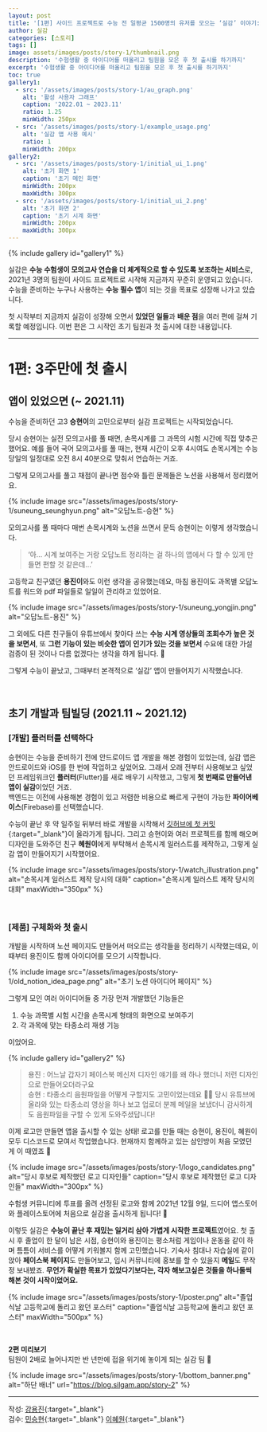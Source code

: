 ```yaml
---
layout: post
title: '[1편] 사이드 프로젝트로 수능 전 일평균 1500명의 유저를 모으는 ‘실감’ 이야기: 3주만에 첫 출시'
author: 실감
categories: [스토리]
tags: []
image: assets/images/posts/story-1/thumbnail.png
description: '수험생활 중 아이디어를 떠올리고 팀원을 모은 후 첫 출시를 하기까지'
excerpt: '수험생활 중 아이디어를 떠올리고 팀원을 모은 후 첫 출시를 하기까지'
toc: true
gallery1:
  - src: '/assets/images/posts/story-1/au_graph.png'
    alt: '활성 사용자 그래프'
    caption: '2022.01 ~ 2023.11'
    ratio: 1.25
    minWidth: 250px
  - src: '/assets/images/posts/story-1/example_usage.png'
    alt: '실감 앱 사용 예시'
    ratio: 1
    minWidth: 200px
gallery2:
  - src: '/assets/images/posts/story-1/initial_ui_1.png'
    alt: '초기 화면 1'
    caption: '초기 메인 화면'
    minWidth: 200px
    maxWidth: 300px
  - src: '/assets/images/posts/story-1/initial_ui_2.png'
    alt: '초기 화면 2'
    caption: '초기 시계 화면'
    minWidth: 200px
    maxWidth: 300px
---
```


{% include gallery id="gallery1" %}

실감은 **수능 수험생이 모의고사 연습을 더 체계적으로 할 수 있도록 보조하는 서비스**로, 2021년 3명의 팀원이 사이드 프로젝트로 시작해 지금까지 꾸준히 운영되고 있습니다. 수능을 준비하는 누구나 사용하는 **수능 필수 앱**이 되는 것을 목표로 성장해 나가고 있습니다.

첫 시작부터 지금까지 실감이 성장해 오면서 **있었던 일들**과 **배운 점**을 여러 편에 걸쳐 기록할 예정입니다. 이번 편은 그 시작인 초기 팀원과 첫 출시에 대한 내용입니다.

---

# 1편: 3주만에 첫 출시

## 앱이 있었으면 (~ 2021.11)

수능을 준비하던 고3 **승현이**의 고민으로부터 실감 프로젝트는 시작되었습니다.

당시 승현이는 실전 모의고사를 풀 때면, 손목시계를 그 과목의 시험 시간에 직접 맞추곤 했어요. 예를 들어 국어 모의고사를 풀 때는, 현재 시간이 오후 4시여도 손목시계는 수능 당일의 일정대로 오전 8시 40분으로 맞춰서 연습하는 거죠.

그렇게 모의고사를 풀고 채점이 끝나면 점수와 틀린 문제들은 노션을 사용해서 정리했어요.

{% include image src="/assets/images/posts/story-1/suneung_seunghyun.png" alt="오답노트-승현" %}

모의고사를 풀 때마다 매번 손목시계와 노션을 쓰면서 문득 승현이는 이렇게 생각했습니다.

> ‘아… 시계 보여주는 거랑 오답노트 정리하는 걸 하나의 앱에서 다 할 수 있게 만들면 편할 것 같은데…’

고등학교 친구였던 **용진이**와도 이런 생각을 공유했는데요, 마침 용진이도 과목별 오답노트를 워드와 pdf 파일들로 일일이 관리하고 있었어요.

{% include image src="/assets/images/posts/story-1/suneung_yongjin.png" alt="오답노트-용진" %}

그 외에도 다른 친구들이 유튜브에서 찾아다 쓰는 **수능 시계 영상들의 조회수가 높은 것을 보면서**, 또 **그런 기능이 있는 비슷한 앱이 인기가 있는 것을 보면서** 수요에 대한 가설 검증이 된 것이나 다름 없겠다는 생각을 하게 됩니다. 🤔

그렇게 수능이 끝났고, 그때부터 본격적으로 ‘실감’ 앱이 만들어지기 시작했습니다.

<br>

## 초기 개발과 팀빌딩 (2021.11 ~ 2021.12)

### [개발] 플러터를 선택하다

승현이는 수능을 준비하기 전에 안드로이드 앱 개발을 해본 경험이 있었는데, 실감 앱은 안드로이드와 iOS를 한 번에 작업하고 싶었어요. 그래서 오래 전부터 사용해보고 싶었던 프레임워크인 **플러터**(Flutter)를 새로 배우기 시작했고, 그렇게 **첫 번째로 만들어낸 앱이 실감**이었던 거죠.  
백엔드는 이전에 사용해본 경험이 있고 저렴한 비용으로 빠르게 구현이 가능한 **파이어베이스**(Firebase)를 선택했습니다.

수능이 끝난 후 약 일주일 뒤부터 바로 개발을 시작해서 [깃허브에 첫 커밋](https://github.com/silgam/silgam-flutter){:target="\_blank"}이 올라가게 됩니다. 그리고 승현이와 여러 프로젝트를 함께 해오며 디자인을 도와주던 친구 **혜원이**에게 부탁해서 손목시계 일러스트를 제작하고, 그렇게 실감 앱이 만들어지기 시작했어요.

{% include image src="/assets/images/posts/story-1/watch_illustration.png" alt="손목시계 일러스트 제작 당시의 대화" caption="손목시계 일러스트 제작 당시의 대화" maxWidth="350px" %}

<br>

### [제품] 구체화와 첫 출시

개발을 시작하며 노션 페이지도 만들어서 떠오르는 생각들을 정리하기 시작했는데요, 이 때부터 용진이도 함께 아이디어를 모으기 시작합니다.

{% include image src="/assets/images/posts/story-1/old_notion_idea_page.png" alt="초기 노션 아이디어 페이지" %}

그렇게 모인 여러 아이디어들 중 가장 먼저 개발했던 기능들은

1. 수능 과목별 시험 시간을 손목시계 형태의 화면으로 보여주기
2. 각 과목에 맞는 타종소리 재생 기능

이었어요.

{% include gallery id="gallery2" %}

> 용진 : 어느날 갑자기 페이스북 메신저 디자인 얘기를 왜 하나 했더니 저런 디자인으로 만들어오더라구요  
> 승현 : 타종소리 음원파일을 어떻게 구할지도 고민이었는데요 😵‍💫 당시 유튜브에 올라와 있는 타종소리 영상을 하나 보고 업로더 분께 메일을 보냈더니 감사하게도 음원파일을 구할 수 있게 도와주셨답니다!

이제 로고만 만들면 앱을 출시할 수 있는 상태! 로고를 만들 때는 승현이, 용진이, 혜원이 모두 디스코드로 모여서 작업했습니다. 현재까지 함께하고 있는 삼인방이 처음 모였던 게 이 때였죠 🙌

{% include image src="/assets/images/posts/story-1/logo_candidates.png" alt="당시 후보로 제작했던 로고 디자인들" caption="당시 후보로 제작했던 로고 디자인들" maxWidth="300px" %}

수험생 커뮤니티에 투표를 올려 선정된 로고와 함께 2021년 12월 9일, 드디어 앱스토어와 플레이스토어에 처음으로 실감을 출시하게 됩니다! 🎉

이렇듯 실감은 **수능이 끝난 후 재밌는 일거리 삼아 가볍게 시작한 프로젝트**였어요. 첫 출시 후 졸업이 한 달이 남은 시점, 승현이와 용진이는 평소처럼 게임이나 운동을 같이 하며 틈틈이 서비스를 어떻게 키워볼지 함께 고민했습니다. 기숙사 침대나 자습실에 같이 앉아 **페이스북 페이지**도 만들어보고, 입시 커뮤니티에 홍보를 할 수 있을지 **메일**도 무작정 보내봤죠. **무언가 확실한 목표가 있었다기보다는, 각자 해보고싶은 것들을 하나둘씩 해본 것이 시작이었어요.**

{% include image src="/assets/images/posts/story-1/poster.png" alt="졸업식날 고등학교에 돌리고 왔던 포스터" caption="졸업식날 고등학교에 돌리고 왔던 포스터" maxWidth="500px" %}

<br>

**2편 미리보기**  
팀원이 2배로 늘어나지만 반 년만에 접을 위기에 놓이게 되는 실감 팀 🤯

{% include image src="/assets/images/posts/story-1/bottom_banner.png" alt="하단 배너" url="https://blog.silgam.app/story-2" %}

---

작성: [강용진](https://www.instagram.com/self_educator){:target="\_blank"}  
검수: [민승현](https://www.linkedin.com/in/seunghyunmin/){:target="\_blank"} [이혜원](https://www.instagram.com/hyermione_hyeranger/){:target="\_blank"}
